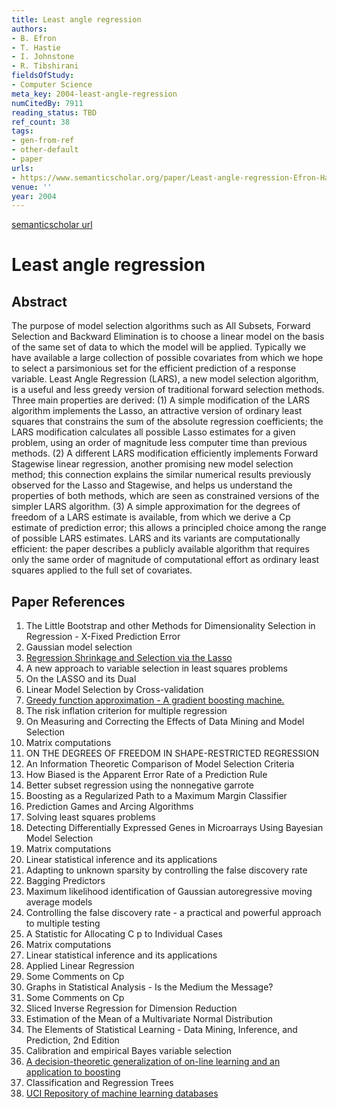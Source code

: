 ```yaml
---
title: Least angle regression
authors:
- B. Efron
- T. Hastie
- I. Johnstone
- R. Tibshirani
fieldsOfStudy:
- Computer Science
meta_key: 2004-least-angle-regression
numCitedBy: 7911
reading_status: TBD
ref_count: 38
tags:
- gen-from-ref
- other-default
- paper
urls:
- https://www.semanticscholar.org/paper/Least-angle-regression-Efron-Hastie/1c7c5595dc7a1f5d360acf5c360ca1ca49536ba5?sort=total-citations
venue: ''
year: 2004
---
```


[semanticscholar url](https://www.semanticscholar.org/paper/Least-angle-regression-Efron-Hastie/1c7c5595dc7a1f5d360acf5c360ca1ca49536ba5?sort=total-citations)

# Least angle regression

## Abstract

The purpose of model selection algorithms such as All Subsets, Forward Selection and Backward Elimination is to choose a linear model on the basis of the same set of data to which the model will be applied. Typically we have available a large collection of possible covariates from which we hope to select a parsimonious set for the efficient prediction of a response variable. Least Angle Regression (LARS), a new model selection algorithm, is a useful and less greedy version of traditional forward selection methods. Three main properties are derived: (1) A simple modification of the LARS algorithm implements the Lasso, an attractive version of ordinary least squares that constrains the sum of the absolute regression coefficients; the LARS modification calculates all possible Lasso estimates for a given problem, using an order of magnitude less computer time than previous methods. (2) A different LARS modification efficiently implements Forward Stagewise linear regression, another promising new model selection method; this connection explains the similar numerical results previously observed for the Lasso and Stagewise, and helps us understand the properties of both methods, which are seen as constrained versions of the simpler LARS algorithm. (3) A simple approximation for the degrees of freedom of a LARS estimate is available, from which we derive a Cp estimate of prediction error; this allows a principled choice among the range of possible LARS estimates. LARS and its variants are computationally efficient: the paper describes a publicly available algorithm that requires only the same order of magnitude of computational effort as ordinary least squares applied to the full set of covariates.

## Paper References

1. The Little Bootstrap and other Methods for Dimensionality Selection in Regression - X-Fixed Prediction Error
2. Gaussian model selection
3. [Regression Shrinkage and Selection via the Lasso](1996-regression-shrinkage-and-selection-via-the-lasso.md)
4. A new approach to variable selection in least squares problems
5. On the LASSO and its Dual
6. Linear Model Selection by Cross-validation
7. [Greedy function approximation - A gradient boosting machine.](2001-greedy-function-approximation-a-gradient-boosting-machine.md)
8. The risk inflation criterion for multiple regression
9. On Measuring and Correcting the Effects of Data Mining and Model Selection
10. Matrix computations
11. ON THE DEGREES OF FREEDOM IN SHAPE-RESTRICTED REGRESSION
12. An Information Theoretic Comparison of Model Selection Criteria
13. How Biased is the Apparent Error Rate of a Prediction Rule
14. Better subset regression using the nonnegative garrote
15. Boosting as a Regularized Path to a Maximum Margin Classifier
16. Prediction Games and Arcing Algorithms
17. Solving least squares problems
18. Detecting Differentially Expressed Genes in Microarrays Using Bayesian Model Selection
19. Matrix computations
20. Linear statistical inference and its applications
21. Adapting to unknown sparsity by controlling the false discovery rate
22. Bagging Predictors
23. Maximum likelihood identification of Gaussian autoregressive moving average models
24. Controlling the false discovery rate - a practical and powerful approach to multiple testing
25. A Statistic for Allocating C p to Individual Cases
26. Matrix computations
27. Linear statistical inference and its applications
28. Applied Linear Regression
29. Some Comments on Cp
30. Graphs in Statistical Analysis - Is the Medium the Message?
31. Some Comments on Cp
32. Sliced Inverse Regression for Dimension Reduction
33. Estimation of the Mean of a Multivariate Normal Distribution
34. The Elements of Statistical Learning - Data Mining, Inference, and Prediction, 2nd Edition
35. Calibration and empirical Bayes variable selection
36. [A decision-theoretic generalization of on-line learning and an application to boosting](1995-a-decision-theoretic-generalization-of-on-line-learning-and-an-application-to-boosting.md)
37. Classification and Regression Trees
38. [UCI Repository of machine learning databases](1998-uci-repository-of-machine-learning-databases.md)
